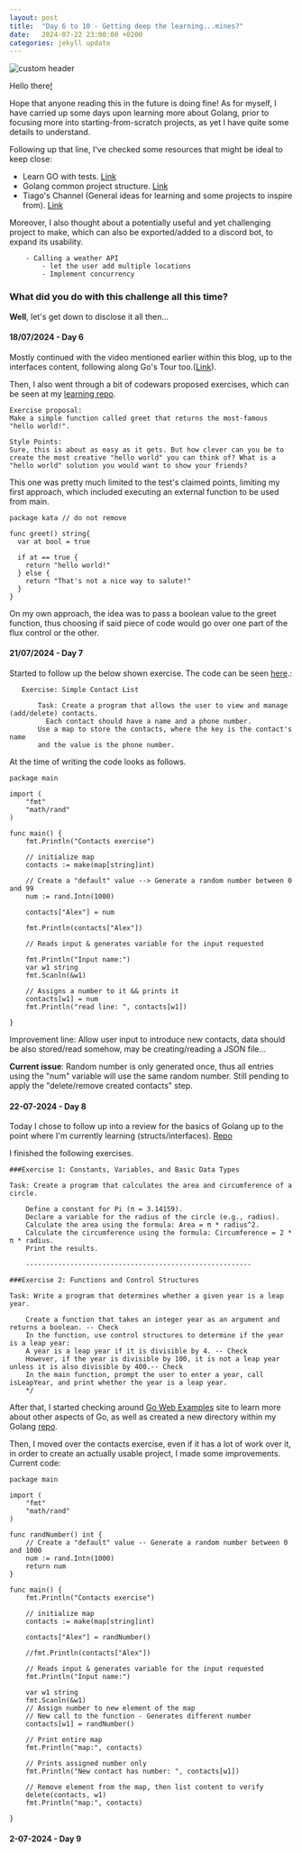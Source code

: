 ```yaml
---
layout: post
title:  "Day 6 to 10 - Getting deep the learning...mines?"
date:   2024-07-22 23:00:00 +0200
categories: jekyll update
---
```


![custom header](https://raw.githubusercontent.com/Akirapearl/jekyll_blog/main/assets/images/SrewPUfo2c0.png)


Hello there[!](https://www.youtube.com/watch?v=rEq1Z0bjdwc)

Hope that anyone reading this in the future is doing fine! As for myself, I have carried up some days upon learning more about
Golang, prior to focusing more into starting-from-scratch projects, as yet I have quite some details to understand.

Following up that line, I've checked some resources that might be ideal to keep close:

- Learn GO with tests. [Link](https://quii.gitbook.io/learn-go-with-tests)
- Golang common project structure. [Link](https://github.com/golang-standards/project-layout?tab=readme-ov-file)
- Tiago's Channel (General ideas for learning and some projects to inspire from). [Link](https://www.youtube.com/@TiagoTaquelim/videos)

Moreover, I also thought about a potentially useful and yet challenging project to make, which can also be exported/added to a discord bot,
to expand its usability.

```
    - Calling a weather API
        - let the user add multiple locations
        - Implement concurrency
```

### What did you do with this challenge all this time?

**Well**, let's get down to disclose it all then...


#### 18/07/2024 - Day 6

Mostly continued with the video mentioned earlier within this blog, up to the interfaces content, following along Go's Tour too.([Link](https://www.youtube.com/watch?v=8uiZC0l4Ajw)).

Then, I also went through a bit of codewars proposed exercises, which can be seen at my [learning repo](https://github.com/Akirapearl/LearningGo/tree/main/2024/exercises).

```
Exercise proposal:
Make a simple function called greet that returns the most-famous "hello world!".

Style Points:
Sure, this is about as easy as it gets. But how clever can you be to create the most creative "hello world" you can think of? What is a "hello world" solution you would want to show your friends?
```

This one was pretty much limited to the test's claimed points, limiting my first approach, which included executing an external function to be used from main.

```
package kata // do not remove

func greet() string{
  var at bool = true 
  
  if at == true {
    return "hello world!"
  } else {
    return "That's not a nice way to salute!"
  }
}
```

On my own approach, the idea was to pass a boolean value to the greet function, thus choosing if said piece of code would go over one part of the flux control or the other. 


#### 21/07/2024 - Day 7

Started to follow up the below shown exercise. The code can be seen [here](https://github.com/Akirapearl/LearningGo/tree/main/2024/exercises/JSON_parser).:

```
   Exercise: Simple Contact List

       Task: Create a program that allows the user to view and manage (add/delete) contacts.
	     Each contact should have a name and a phone number.
       Use a map to store the contacts, where the key is the contact's name
       and the value is the phone number.
```

At the time of writing the code looks as follows.

```
package main

import (
	"fmt"
	"math/rand"
)

func main() {
	fmt.Println("Contacts exercise")

	// initialize map
	contacts := make(map[string]int)

	// Create a "default" value --> Generate a random number between 0 and 99
	num := rand.Intn(1000) 

	contacts["Alex"] = num

	fmt.Println(contacts["Alex"])

	// Reads input & generates variable for the input requested

	fmt.Println("Input name:")
	var w1 string
	fmt.Scanln(&w1)

	// Assigns a number to it && prints it
	contacts[w1] = num
	fmt.Println("read line: ", contacts[w1])

}
```

Improvement line: Allow user input to introduce new contacts, data should be also stored/read somehow, may be creating/reading a JSON file...

**Current issue**: Random number is only generated once, thus all entries using the "num" variable will use the same random number. Still pending to apply the "delete/remove created contacts" step. 


#### 22-07-2024 - Day 8

Today I chose to follow up into a review for the basics of Golang up to the point where I'm currently learning (structs/interfaces). [Repo](https://github.com/Akirapearl/LearningGo/tree/main/2024/exercises/batch_1)

I finished the following exercises.
```
###Exercise 1: Constants, Variables, and Basic Data Types

Task: Create a program that calculates the area and circumference of a circle.

    Define a constant for Pi (π = 3.14159).
    Declare a variable for the radius of the circle (e.g., radius).
    Calculate the area using the formula: Area = π * radius^2.
    Calculate the circumference using the formula: Circumference = 2 * π * radius.
    Print the results.

	--------------------------------------------------------

###Exercise 2: Functions and Control Structures

Task: Write a program that determines whether a given year is a leap year.

    Create a function that takes an integer year as an argument and returns a boolean. -- Check
    In the function, use control structures to determine if the year is a leap year:
    A year is a leap year if it is divisible by 4. -- Check
    However, if the year is divisible by 100, it is not a leap year unless it is also divisible by 400.-- Check
    In the main function, prompt the user to enter a year, call isLeapYear, and print whether the year is a leap year.
	*/
```

After that, I started checking around [Go Web Examples](https://gowebexamples.com/hello-world/) site to learn more about other aspects of Go, 
as well as created a new directory within my Golang [repo](https://github.com/Akirapearl/LearningGo/tree/main/2024/exercises/web_learning).

Then, I moved over the contacts exercise, even if it has a lot of work over it, in order to create an actually usable project, I made some improvements. Current code:

```
package main

import (
	"fmt"
	"math/rand"
)

func randNumber() int {
	// Create a "default" value -- Generate a random number between 0 and 1000
	num := rand.Intn(1000)
	return num
}

func main() {
	fmt.Println("Contacts exercise")

	// initialize map
	contacts := make(map[string]int)

	contacts["Alex"] = randNumber()

	//fmt.Println(contacts["Alex"])

	// Reads input & generates variable for the input requested
	fmt.Println("Input name:")

	var w1 string
	fmt.Scanln(&w1)
	// Assign number to new element of the map
	// New call to the function - Generates different number
	contacts[w1] = randNumber()

	// Print entire map
	fmt.Println("map:", contacts)

	// Prints assigned number only
	fmt.Println("New contact has number: ", contacts[w1])

	// Remove element from the map, then list content to verify
	delete(contacts, w1)
	fmt.Println("map:", contacts)

}

```


#### 2-07-2024 - Day 9